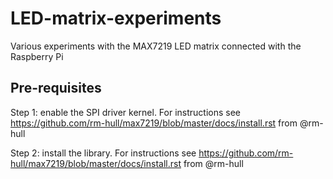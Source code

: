 # LED-matrix-experiments
Various experiments with the MAX7219 LED matrix connected with the Raspberry Pi

## Pre-requisites ##
Step 1: enable the SPI driver kernel. For instructions see https://github.com/rm-hull/max7219/blob/master/docs/install.rst from @rm-hull

Step 2: install the library. For instructions see https://github.com/rm-hull/max7219/blob/master/docs/install.rst from @rm-hull

